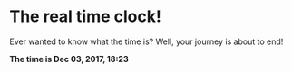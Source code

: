 # The real time clock!

Ever wanted to know what the time is? Well, your journey is about to end!

**The time is Dec 03, 2017, 18:23**